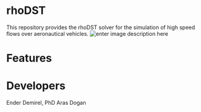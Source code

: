 # rhoDST
This repository provides the rhoDST solver for the simulation of high speed flows over aeronautical vehicles.        ![enter image description here](https://user-images.githubusercontent.com/30440239/129488789-9e815c0d-e1e5-4826-8888-af3f5d392803.jpg)

# Features



# Developers

Ender Demirel, PhD
Aras Dogan
